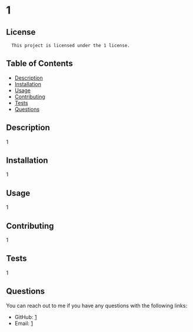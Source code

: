 # 1

  ## License
      
      This project is licensed under the 1 license.

  ## Table of Contents
  - [Description](#description)
  - [Installation](#installation)
  - [Usage](#usage)
  - [Contributing](#contributing)
  - [Tests](#tests)
  - [Questions](#questions)

  ## Description
  
  1

  ## Installation

  1
   
  ## Usage
    
  1

  ## Contributing
  
  1

  ## Tests
  
  1

  ## Questions

  You can reach out to me if you have any questions with the following links:
  * GitHub: [1](#https://github.com/1)
  * Email: [1](#1)
  
